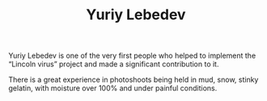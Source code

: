 ﻿---
layout: post-ea

title: Yuriy Lebedev
logo: yuriy_lebedev.png

socials:
  - icon: vk
    link: https://vk.com/yl.media
  - icon: youtube
    link: https://youtube.com/rvedroid
  - icon: google-plus
    link: https://plus.google.com/+rVedroid

category: friends
order: 5

lang: en
ref: yuriy_lebedev_friend
---

Yuriy Lebedev is one of the very first people who helped to implement the “Lincoln virus” project and made a significant contribution to it.

There is a great experience in photoshoots being held in mud, snow, stinky gelatin, with moisture over 100% and under painful conditions.

